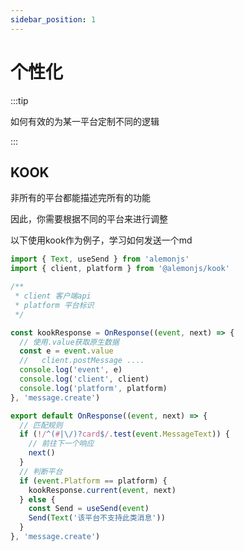 ```yaml
---
sidebar_position: 1
---
```


# 个性化

:::tip

如何有效的为某一平台定制不同的逻辑

:::

## KOOK

非所有的平台都能描述完所有的功能

因此，你需要根据不同的平台来进行调整

以下使用kook作为例子，学习如何发送一个md

```ts title="src/apps/**/*/res.ts"
import { Text, useSend } from 'alemonjs'
import { client, platform } from '@alemonjs/kook'

/**
 * client 客户端api
 * platform 平台标识
 */

const kookResponse = OnResponse((event, next) => {
  // 使用.value获取原生数据
  const e = event.value
  //   client.postMessage ....
  console.log('event', e)
  console.log('client', client)
  console.log('platform', platform)
}, 'message.create')

export default OnResponse((event, next) => {
  // 匹配规则
  if (!/^(#|\/)?card$/.test(event.MessageText)) {
    // 前往下一个响应
    next()
  }
  // 判断平台
  if (event.Platform == platform) {
    kookResponse.current(event, next)
  } else {
    const Send = useSend(event)
    Send(Text('该平台不支持此类消息'))
  }
}, 'message.create')
```
